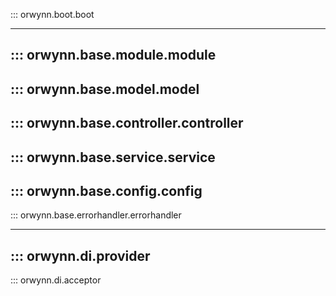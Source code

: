 ::: orwynn.boot.boot

---

::: orwynn.base.module.module
---
::: orwynn.base.model.model
---
::: orwynn.base.controller.controller
---
::: orwynn.base.service.service
---
::: orwynn.base.config.config
---
::: orwynn.base.errorhandler.errorhandler

---

::: orwynn.di.provider
---
::: orwynn.di.acceptor
